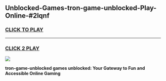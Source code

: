 
## Unblocked-Games-tron-game-unblocked-Play-Online-#2lqnf
<h3>
<a href="https://premium.freeplayer.one?title=tron-game-unblocked&ref=27F">CLICK TO PLAY</a></h3>
<hr>

<h3>
<a href="https://premium.freeplayer.one?title=tron-game-unblocked&ref=27F">CLICK 2 PLAY</a>
  
</h3>

<a href="https://premium.freeplayer.one?title=tron-game-unblocked&ref=27F"><img src="https://clearcache.store/games.png"></a>


**tron-game-unblocked games unblocked: Your Gateway to Fun and Accessible Online Gaming**
